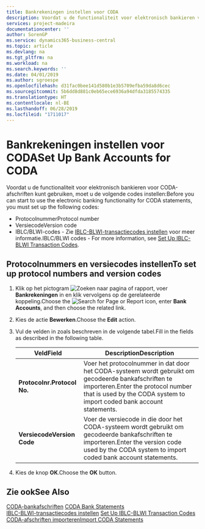 ```yaml
---
title: Bankrekeningen instellen voor CODA
description: Voordat u de functionaliteit voor elektronisch bankieren voor CODA-afschriften kunt gebruiken, moet u bepaalde codes instellen.
services: project-madeira
documentationcenter: ''
author: SorenGP
ms.service: dynamics365-business-central
ms.topic: article
ms.devlang: na
ms.tgt_pltfrm: na
ms.workload: na
ms.search.keywords: ''
ms.date: 04/01/2019
ms.author: sgroespe
ms.openlocfilehash: d31fac0bee141d580b1e3b5709efba59da8d6cec
ms.sourcegitcommit: 5b6dd8d881c0eb65ece6936a94dfda3185574335
ms.translationtype: HT
ms.contentlocale: nl-BE
ms.lasthandoff: 06/28/2019
ms.locfileid: "1711017"
---
```

# <a name="set-up-bank-accounts-for-coda"></a><span data-ttu-id="cab79-103">Bankrekeningen instellen voor CODA</span><span class="sxs-lookup"><span data-stu-id="cab79-103">Set Up Bank Accounts for CODA</span></span>
<span data-ttu-id="cab79-104">Voordat u de functionaliteit voor elektronisch bankieren voor CODA-afschriften kunt gebruiken, moet u de volgende codes instellen:</span><span class="sxs-lookup"><span data-stu-id="cab79-104">Before you can start to use the electronic banking functionality for CODA statements, you must set up the following codes:</span></span>  

- <span data-ttu-id="cab79-105">Protocolnummer</span><span class="sxs-lookup"><span data-stu-id="cab79-105">Protocol number</span></span>  
- <span data-ttu-id="cab79-106">Versiecode</span><span class="sxs-lookup"><span data-stu-id="cab79-106">Version code</span></span>  
- <span data-ttu-id="cab79-107">IBLC/BLWI-codes - Zie [IBLC-BLWI-transactiecodes instellen](how-to-set-up-iblc-blwi-transaction-codes.md) voor meer informatie.</span><span class="sxs-lookup"><span data-stu-id="cab79-107">IBLC/BLWI codes - For more information, see [Set Up IBLC-BLWI Transaction Codes](how-to-set-up-iblc-blwi-transaction-codes.md).</span></span>  

## <a name="to-set-up-protocol-numbers-and-version-codes"></a><span data-ttu-id="cab79-108">Protocolnummers en versiecodes instellen</span><span class="sxs-lookup"><span data-stu-id="cab79-108">To set up protocol numbers and version codes</span></span>  

1.  <span data-ttu-id="cab79-109">Klik op het pictogram ![Zoeken naar pagina of rapport](../../media/ui-search/search_small.png "pictogram Zoeken naar pagina of rapport"), voer **Bankrekeningen** in en klik vervolgens op de gerelateerde koppeling.</span><span class="sxs-lookup"><span data-stu-id="cab79-109">Choose the ![Search for Page or Report](../../media/ui-search/search_small.png "Search for Page or Report icon") icon, enter **Bank Accounts**, and then choose the related link.</span></span>  
2.  <span data-ttu-id="cab79-110">Kies de actie **Bewerken**.</span><span class="sxs-lookup"><span data-stu-id="cab79-110">Choose the **Edit** action.</span></span>  
3.  <span data-ttu-id="cab79-111">Vul de velden in zoals beschreven in de volgende tabel.</span><span class="sxs-lookup"><span data-stu-id="cab79-111">Fill in the fields as described in the following table.</span></span>  

    |<span data-ttu-id="cab79-112">Veld</span><span class="sxs-lookup"><span data-stu-id="cab79-112">Field</span></span>|<span data-ttu-id="cab79-113">Description</span><span class="sxs-lookup"><span data-stu-id="cab79-113">Description</span></span>|  
    |---------------------------------|---------------------------------------|  
    |<span data-ttu-id="cab79-114">**Protocolnr.**</span><span class="sxs-lookup"><span data-stu-id="cab79-114">**Protocol No.**</span></span>|<span data-ttu-id="cab79-115">Voer het protocolnummer in dat door het CODA-systeem wordt gebruikt om gecodeerde bankafschriften te importeren.</span><span class="sxs-lookup"><span data-stu-id="cab79-115">Enter the protocol number that is used by the CODA system to import coded bank account statements.</span></span>|  
    |<span data-ttu-id="cab79-116">**Versiecode**</span><span class="sxs-lookup"><span data-stu-id="cab79-116">**Version Code**</span></span>|<span data-ttu-id="cab79-117">Voer de versiecode in die door het CODA-systeem wordt gebruikt om gecodeerde bankafschriften te importeren.</span><span class="sxs-lookup"><span data-stu-id="cab79-117">Enter the version code used by the CODA system to import coded bank account statements.</span></span>|  

4.  <span data-ttu-id="cab79-118">Kies de knop **OK**.</span><span class="sxs-lookup"><span data-stu-id="cab79-118">Choose the **OK** button.</span></span>  

## <a name="see-also"></a><span data-ttu-id="cab79-119">Zie ook</span><span class="sxs-lookup"><span data-stu-id="cab79-119">See Also</span></span>  
 <span data-ttu-id="cab79-120">[CODA-bankafschriften](coda-bank-statements.md) </span><span class="sxs-lookup"><span data-stu-id="cab79-120">[CODA Bank Statements](coda-bank-statements.md) </span></span>  
 <span data-ttu-id="cab79-121">[IBLC-BLWI-transactiecodes instellen](how-to-set-up-iblc-blwi-transaction-codes.md) </span><span class="sxs-lookup"><span data-stu-id="cab79-121">[Set Up IBLC-BLWI Transaction Codes](how-to-set-up-iblc-blwi-transaction-codes.md) </span></span>  
 [<span data-ttu-id="cab79-122">CODA-afschriften importeren</span><span class="sxs-lookup"><span data-stu-id="cab79-122">Import CODA Statements</span></span>](how-to-import-coda-statements.md)
